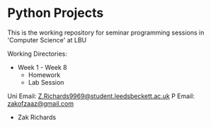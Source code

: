# Python Projects
This is the working repository for seminar programming sessions in 'Computer Science' at LBU


Working Directories:
- Week 1 - Week 8
    - Homework
    - Lab Session

 

Uni Email: Z.Richards9969@student.leedsbeckett.ac.uk
P Email: zakofzaaz@gmail.com

- Zak Richards
